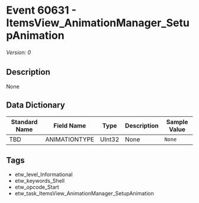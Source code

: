 # Event 60631 - ItemsView_AnimationManager_SetupAnimation
###### Version: 0

## Description
None

## Data Dictionary
|Standard Name|Field Name|Type|Description|Sample Value|
|---|---|---|---|---|
|TBD|ANIMATIONTYPE|UInt32|None|`None`|

## Tags
* etw_level_Informational
* etw_keywords_Shell
* etw_opcode_Start
* etw_task_ItemsView_AnimationManager_SetupAnimation